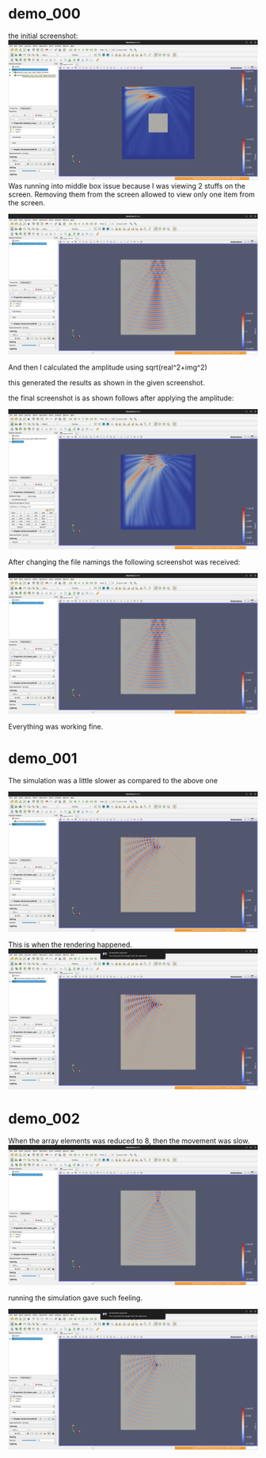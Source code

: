 # demo_000

the initial screenshot:
<img src="/2d_demos/output_screenshots/Screenshot from 2023-08-31 20-01-35.png" alt="Screenshot">
Was running into middle box issue because I was viewing 2 stuffs on the screen.
Removing them from the screen allowed to view only one item from the screen.

<img src="/2d_demos/output_screenshots/Screenshot from 2023-09-03 15-38-31.png" alt="screenshot">

And then I calculated the amplitude using sqrt(real^2+img^2)

this generated the results as shown in the given screenshot.

the final screenshot is as shown follows after applying the amplitude:

<img src="/2d_demos/output_screenshots/Screenshot from 2023-09-03 15-39-59.png" alt="Screenshot">


After changing the file namings the following screenshot was received:

<img src="/2d_demos/output_screenshots/Screenshot from 2023-09-03 16-00-49.png" alt="Screenshot">

Everything was working fine.

# demo_001

The simulation was a little slower as compared to the above one

<img src="/2d_demos/output_screenshots/Screenshot from 2023-09-03 16-14-43.png" alt="Screenshot">

This is when the rendering happened.
<img src="/2d_demos/output_screenshots/Screenshot from 2023-09-03 16-14-48.png" alt="Screenshot">


# demo_002

When the array elements was reduced to 8, then the movement was slow.
<img src="/2d_demos/output_screenshots/Screenshot from 2023-09-03 16-11-25.png" alt="Screenshot">

running the simulation gave such feeling.

<img src="/2d_demos/output_screenshots/Screenshot from 2023-09-03 16-11-30.png" alt="Screenshot">


